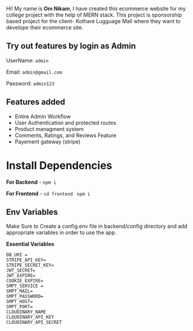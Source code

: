 Hi! My name is **Om Nikam**, I have created this ecommerce website for my college project with the help of MERN stack. 
This project is sponsorship based project for the client- Kothare Lugguage Mall where they want to develope their ecommerce site.

## Try out features by login as Admin
UserName: `admin`

Email: `admin@gmail.com`

Password: `admin123`

## Features added
- Entire Admin Workflow
- User Authentication and protected routes
- Product managment system
- Comments, Ratings, and Reviews Feature
- Payement gateway (stripe)

# Install Dependencies

**For Backend** - `npm i`

**For Frontend** - `cd frontend` ` npm i`

## Env Variables

Make Sure to Create a config.env file in backend/config directory and add appropriate variables in order to use the app.

**Essential Variables**
```PORT=
DB_URI =
STRIPE_API_KEY=
STRIPE_SECRET_KEY=
JWT_SECRET=
JWT_EXPIRE=
COOKIE_EXPIRE=
SMPT_SERVICE =
SMPT_MAIL=
SMPT_PASSWORD=
SMPT_HOST=
SMPT_PORT=
CLOUDINARY_NAME
CLOUDINARY_API_KEY
CLOUDINARY_API_SECRET
``` 
